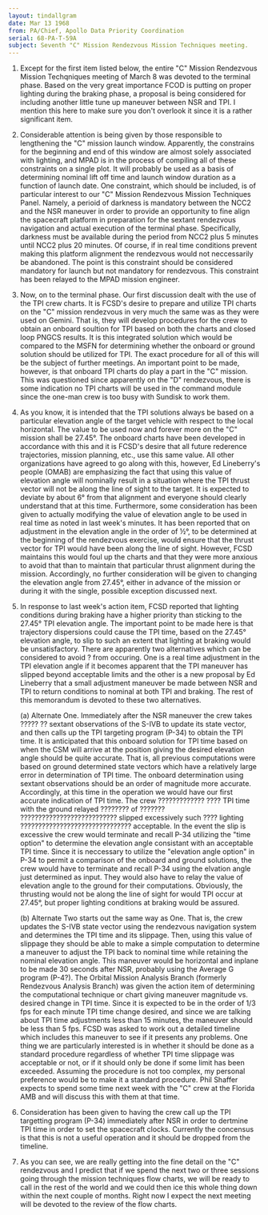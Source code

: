```yaml
---
layout: tindallgram
date: Mar 13 1968
from: PA/Chief, Apollo Data Priority Coordination
serial: 68-PA-T-59A
subject: Seventh "C" Mission Rendezvous Mission Techniques meeting.
---
```


1.  Except for the first item listed below, the entire "C" Mission Rendezvous
Mission Techqniques meeting of March 8 was devoted to the terminal phase.
Based on the very great importance FCOD is putting on proper lighting during
the braking phase, a proposal is being considered for including another little
tune up maneuver between NSR and TPI.  I mention this here to make sure you
don't overlook it since it is a rather significant item.

2.  Considerable attention is being given by those responsible to lengthening
the "C" mission launch window.  Apparently, the constrains for the beginning
and end of this window are almost solely associated with lighting, and MPAD
is in the process of compiling all of these constraints on a single plot.
It will probably be used as a basis of determining nominal lift off time and
launch window duration as a function of launch date.  One constraint, which
should be included, is of particular interest to our "C" Mission Rendezvous
Mission Techniques Panel.  Namely, a perioid of darkness is mandatory between
the NCC2 and the NSR maneuver in order to provide an opportunity to fine
align the spacecraft platform in preparation for the sextant rendezvous
navigation and actual execution of the terminal phase.  Specifically, darkness
must be available during the period from NCC2 plus 5 minutes until NCC2 plus
20 minutes.  Of course, if in real time conditions prevent making this platform
alignment the rendezvous would not neccessarily be abandoned.  The point is this
constraint should be considered mandatory for launch but not mandatory for
rendezvous.  This constraint has been relayed to the MPAD mission engineer.

3.  Now, on to the terminal phase.  Our first discussion dealt with the use
of the TPI crew charts.  It is FCSD's desire to prepare and utilize TPI charts
on the "C" mission rendezvous in very much the same was as they were used on
Gemini.  That is, they will develop procedures for the crew to obtain an
onboard soultion for TPI based on both the charts and closed loop PNGCS results.
It is this integrated solution which would be compared to the MSFN for
determining whether the onboard or ground solution should be utilized for TPI.
The exact procedure for all of this will be the subject of further meetings.
An important point to be made, however, is that onboard TPI charts do play a
part in the "C" mission.  This was questioned since apparently on the "D"
rendezvous, there is some indication no TPI charts will be used in the command
module since the one-man crew is too busy with Sundisk to work them.

4.  As you know, it is intended that the TPI solutions always be based on a
particular elevation angle of the target vehicle with respect to the local
horizontal.  The value to be used now and forever more on the "C" mission
shall be 27.45°.  The onboard charts have been developed in accordance with
this and it is FCSD's desire that all future rederence trajectories, mission
planning, etc., use this same value.  All other organizations have agreed to
go along with this, however, Ed Lineberry's people (OMAB) are emphasizing
the fact that using this value of elevation angle will nominally result in a
situation where the TPI thrust vector will not be along the line of sight to
the target.  It is expected to deviate by about 6° from that alignment and
everyone should clearly understand that at this time.  Furthermore, some
consideration has been given to actually modifying the value of elevation
angle to be used in real time as noted in last week's minutes.  It has been
reported that on adjustment in the elevation angle in the order of ½°, to
be determined at the beginning of the rendezvous exercise, would ensure that
the thrust vector for TPI would have been along the line of sight. However,
FCSD maintains this would foul up the charts and that they were more anxious
to avoid that than to maintain that particular thrust alignment during the
mission.  Accordingly, no further consideration will be given to changing the
elevation angle from 27.45°, either in advance of the mission or during it
with the single, possible exception discussed next.


5.  In response to last week's action item, FCSD reported that lighting
conditions during braking have a higher priority than sticking to the 27.45°
TPI elevation angle.  The important point to be made here is that trajectory
dispersions could cause the TPI time, based on the 27.45° elevation angle, to
slip to such an extent that lighting at braking would be unsatisfactory.
There are apparently two alternatives which can be considered to avoid ?
from occuring.  One is a real time adjustment in the TPI elevation angle if
it becomes apparent that the TPI maneuver has slipped beyond acceptable limits
and the other is a new proposal by Ed Lineberry that a small adjustment
maneuver be made between NSR and TPI to return conditions to nominal at both
TPI and braking.  The rest of this memorandum is devoted to these two
alternatives.

      (a)  Alternate One.  Immediately after the NSR maneuver the crew takes
????? ?? sextant observations of the S-IVB to update its state vector, and
then calls up the TPI targeting program (P-34) to obtain the TPI time. It
is anticipated that this onboard solution for TPI time based on when the CSM
will arrive at the position giving the desired elevation angle should be
quite accurate.  That is, all previous computations were based on ground
determined state vectors which have a relatively large error in determination
of TPI time.  The onboard determination using sextant observations should be
an order of magnitude more accurate.  Accordingly,  at this time in the 
operation we would have our first accurate indication of TPI time. The crew
????????????? ???? TPI time with the ground relayed ???????? of ???????
??????????????????????????? slipped excessively such ???? lighting
??????????????????????????????? acceptable.  In the event the slip is
excessive the crew  would terminate and recall P-34 utilizing the "time
option" to determine the elevation angle consistant with an acceptable
TPI time.  Since it is neccessary to utilize the "elevation angle option"
in P-34 to permit a comparison of the onboard and ground solutions, the
crew would have to terminate and recall P-34 using the elvation angle
just determined as input.  They would also have to relay the value of
elevation angle to the ground for their computations.  Obviously, the
thrusting would not be along the line of sight for would TPI occur at
27.45°, but proper lighting conditions at braking would be assured.

      (b)  Alternate Two starts out the same way as One.  That is, the
crew updates the S-IVB state vector using the rendezvous navigation
system and determines the TPI time and its slippage.  Then, using this
value of slippage they should be able to make a simple computation to
determine a maneuver to adjust the TPI back to nominal time while
retaining the nominal elevation angle.  This maneuver would be horizontal
and inplane to be made 30 seconds after NSR, probably using the Average G 
program (P-4?).  The Orbital Mission Analysis Branch (formerly Rendezvous
Analysis Branch) was given the action item of determining the computational
technique or chart giving maneuver magnitude vs. desired change in TPI time.
Since it is expected to be in the order of 1/3 fps for each minute TPI time
change desired, and since we are talking about TPI time adjustments less
than 15 minutes, the maneuver should be less than 5 fps.  FCSD was asked
to work out a detailed timeline which includes this maneuver to see if it
presents any problems.  One thing we are particularly interested is in
whether it should be done as a standard procedure regardless of whether
TPI time slippage was acceptable or not, or if it should only be done if
some limit has been exceeded.  Assuming the procedure is not too complex,
my personal preference would be to make it a standard procedure.  Phil
Shaffer expects to spend some time next week with the "C" crew at the
Florida AMB and will discuss this with them at that time.

6.  Consideration has been given to having the crew call up the TPI
targetting program (P-34) immediately after NSR in order to dertmine TPI
time in order to set the spacecraft clocks.  Currently the concensus is
that this is not a useful operation and it should be dropped from the
timeline.

7.  As you can see, we are really getting into the fine detail on the "C"
rendezvous and I predict that if we spend the next two or three sessions
going through the mission techniques flow charts, we will be ready to call
in the rest of the world and we could then ice this whole thing down within
the next couple of months.  Right now I expect the next meeting will be
devoted to the review of the flow charts.

